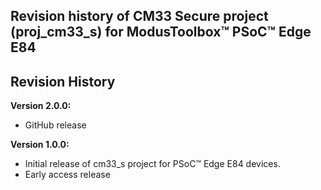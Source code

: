 Revision history of CM33 Secure project (proj_cm33_s) for ModusToolbox&trade; PSoC&trade; Edge E84
----
**Revision History**
----
**Version 2.0.0:**
- GitHub release

**Version 1.0.0:**
- Initial release of cm33_s project for PSoC&trade; Edge E84 devices.
- Early access release

